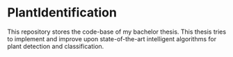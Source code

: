 # PlantIdentification
This repository stores the code-base of my bachelor thesis. This thesis tries to implement and improve upon state-of-the-art intelligent algorithms for plant detection and classification.
